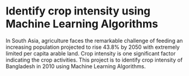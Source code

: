# Identify crop intensity using Machine Learning Algorithms
In South Asia, agriculture faces the remarkable challenge of feeding an increasing population projected to rise 43.8% by 2050 with extremely limited per capita arable land. Crop intensity is one significant factor indicating the crop activities. This project is to identify crop intensity of Bangladesh in 2010 using Machine Learning Algorithms.
